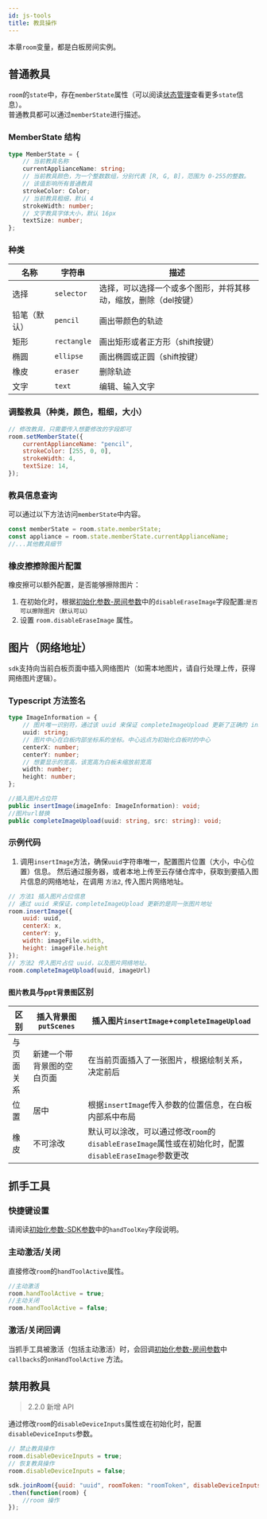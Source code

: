 ```yaml
---
id: js-tools
title: 教具操作
---
```


本章`room`变量，都是白板房间实例。

## 普通教具

`room`的`state`中，存在`memberState`属性（可以阅读[状态管理](./state.md)查看更多`state`信息）。  
普通教具都可以通过`memberState`进行描述。

### MemberState 结构

```typescript
type MemberState = {
    // 当前教具名称
    currentApplianceName: string;
    // 当前教具颜色，为一个整数数组，分别代表 [R, G, B]，范围为 0-255的整数。
    // 该值影响所有普通教具
    strokeColor: Color;
    // 当前教具粗细，默认 4
    strokeWidth: number;
    // 文字教具字体大小，默认 16px
    textSize: number;
};
```

### 种类

| 名称 | 字符串 | 描述 |
| --- | ------ | --- |
| 选择 | `selector` | 选择，可以选择一个或多个图形，并将其移动，缩放，删除（del按键） |
| 铅笔（默认） | `pencil` | 画出带颜色的轨迹 |
| 矩形 | `rectangle` | 画出矩形或者正方形（shift按键）|
| 椭圆 | `ellipse` | 画出椭圆或正圆（shift按键）|
| 橡皮 | `eraser` | 删除轨迹 |
| 文字 | `text` | 编辑、输入文字 |

### 调整教具（种类，颜色，粗细，大小）

```javascript
// 修改教具，只需要传入想要修改的字段即可
room.setMemberState({
    currentApplianceName: "pencil",
    strokeColor: [255, 0, 0],
    strokeWidth: 4,
    textSize: 14,
});
```

### 教具信息查询

可以通过以下方法访问`memberState`中内容。

```js
const memberState = room.state.memberState;
const appliance = room.state.memberState.currentApplianceName;
//...其他教具细节
```

### 橡皮擦擦除图片配置

橡皮擦可以额外配置，是否能够擦除图片：

1. 在初始化时，根据[初始化参数-房间参数](../parameters/room.md#disableeraseimage)中的`disableEraseImage`字段配置:`是否可以擦除图片（默认可以）`
1. 设置 `room.disableEraseImage` 属性。

## 图片（网络地址）

`sdk`支持向当前白板页面中插入网络图片（如需本地图片，请自行处理上传，获得网络图片逻辑）。

### Typescript 方法签名

```typescript
type ImageInformation = {
    // 图片唯一识别符，通过该 uuid 来保证 completeImageUpload 更新了正确的 insertImage 地址
    uuid: string;
    // 图片中心在白板内部坐标系的坐标。中心远点为初始化白板时的中心
    centerX: number;
    centerY: number;
    // 想要显示的宽高，该宽高为白板未缩放前宽高
    width: number;
    height: number;
};

//插入图片占位符
public insertImage(imageInfo: ImageInformation): void;
//图片url替换
public completeImageUpload(uuid: string, src: string): void;
```

### 示例代码

1. 调用`insertImage`方法，确保`uuid`字符串唯一，配置图片位置（大小，中心位置）信息。
然后通过服务器，或者本地上传至云存储仓库中，获取到要插入图片信息的网络地址，在调用 `方法2`, 传入图片网络地址。

```JavaScript
// 方法1 插入图片占位信息
// 通过 uuid 来保证，completeImageUpload 更新的是同一张图片地址
room.insertImage({
    uuid: uuid,
    centerX: x,
    centerY: y,
    width: imageFile.width,
    height: imageFile.height
});
// 方法2 传入图片占位 uuid，以及图片网络地址。
room.completeImageUpload(uuid, imageUrl)
```

### `图片教具`与`ppt背景图`区别

区别| 插入背景图`putScenes` | 插入图片`insertImage`+`completeImageUpload`
---------|----------|---------
 与页面关系 | 新建一个带背景图的空白页面 | 在当前页面插入了一张图片，根据绘制关系，决定前后 |
 位置 | 居中 | 根据`insertImage`传入参数的位置信息，在白板内部系中布局 |
 橡皮 | 不可涂改 | 默认可以涂改，可以通过修改`room`的`disableEraseImage`属性或在初始化时，配置`disableEraseImage`参数更改|

## 抓手工具

### 快捷键设置

请阅读[初始化参数-SDK参数](../parameters/sdk.md#handToolKey)中的`handToolKey`字段说明。

### 主动激活/关闭

直接修改`room`的`handToolActive`属性。

```js
//主动激活
room.handToolActive = true;
//主动关闭
room.handToolActive = false;
```

### 激活/关闭回调

当抓手工具被激活（包括主动激活）时，会回调[初始化参数-房间参数](../parameters/room.md#disableeraseimage)中`callbacks`的`onHandToolActive` 方法。

## 禁用教具

>2.2.0 新增 API

通过修改`room`的`disableDeviceInputs`属性或在初始化时，配置`disableDeviceInputs`参数。

```javascript
// 禁止教具操作
room.disableDeviceInputs = true;
// 恢复教具操作
room.disableDeviceInputs = false;

sdk.joinRoom({uuid: "uuid", roomToken: "roomToken", disableDeviceInputs: true})
.then(function(room) {
    //room 操作
});
```
